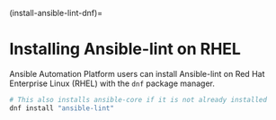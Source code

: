 (install-ansible-lint-dnf)=

# Installing Ansible-lint on RHEL

Ansible Automation Platform users can install Ansible-lint on Red Hat Enterprise Linux (RHEL) with the `dnf` package manager.

```bash
# This also installs ansible-core if it is not already installed
dnf install "ansible-lint"
```
